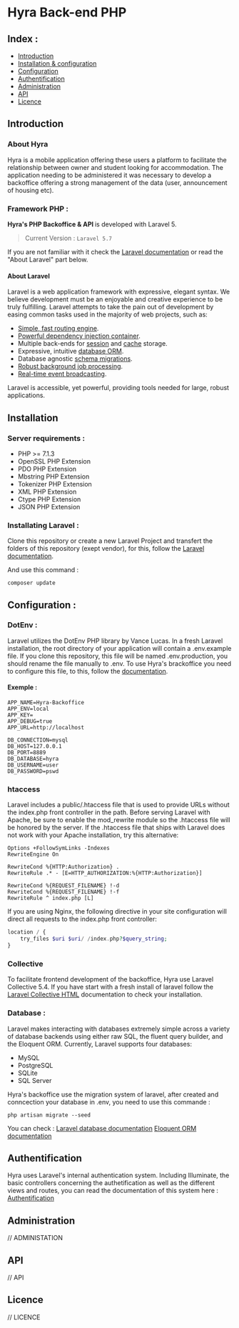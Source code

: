 <!--<p align="center">
    <img src="public/assets/img/logo.png" style="width : 18px;">
</p>-->


# Hyra Back-end PHP


## Index :

* [Introduction](#intro)
* [Installation & configuration](#install)
* [Configuration](#config)
* [Authentification](#auth)
* [Administration](#admin)
* [API](#api)
* [Licence](#licence)


## Introduction <a name="intro"></a>

### About Hyra

Hyra is a mobile application offering these users a platform to facilitate the relationship between owner and student looking for accommodation. The application needing to be administered it was necessary to develop a backoffice offering a strong management of the data (user, announcement of housing etc).

### Framework PHP :

<strong> Hyra's PHP Backoffice & API </strong>  is developed with Laravel 5.

> Current Version :
```Laravel 5.7```
>

If you are not familiar with it check the [Laravel documentation](https://laravel.com/docs) or read the "About Laravel" part below.

#### About Laravel

Laravel is a web application framework with expressive, elegant syntax. We believe development must be an enjoyable and creative experience to be truly fulfilling. Laravel attempts to take the pain out of development by easing common tasks used in the majority of web projects, such as:

- [Simple, fast routing engine](https://laravel.com/docs/routing).
- [Powerful dependency injection container](https://laravel.com/docs/container).
- Multiple back-ends for [session](https://laravel.com/docs/session) and [cache](https://laravel.com/docs/cache) storage.
- Expressive, intuitive [database ORM](https://laravel.com/docs/eloquent).
- Database agnostic [schema migrations](https://laravel.com/docs/migrations).
- [Robust background job processing](https://laravel.com/docs/queues).
- [Real-time event broadcasting](https://laravel.com/docs/broadcasting).

Laravel is accessible, yet powerful, providing tools needed for large, robust applications.

## Installation <a name="install"></a>

### Server requirements :

* PHP >= 7.1.3
* OpenSSL PHP Extension
* PDO PHP Extension
* Mbstring PHP Extension
* Tokenizer PHP Extension
* XML PHP Extension
* Ctype PHP Extension
* JSON PHP Extension

### Installating Laravel :

Clone this repository or create a new Laravel Project and transfert the folders of this repository (exept vendor), for this, follow the [Laravel documentation](https://laravel.com/docs).

And use this command : 

```
composer update
```

## Configuration : <a name="config"></a>

### DotEnv :

Laravel utilizes the DotEnv PHP library by Vance Lucas. In a fresh Laravel installation, the root directory of your application will contain a .env.example file. If you clone this repository, this file will be named .env.production, you should rename the file manually to .env. To use Hyra's brackoffice you need to configure this file, to this, follow the  [documentation](https://laravel.com/docs/5.7/configuration#environment-configuration).

#### Exemple : 

```
APP_NAME=Hyra-Backoffice
APP_ENV=local
APP_KEY=
APP_DEBUG=true
APP_URL=http://localhost

DB_CONNECTION=mysql
DB_HOST=127.0.0.1
DB_PORT=8889
DB_DATABASE=hyra
DB_USERNAME=user
DB_PASSWORD=pswd
```

### htaccess

Laravel includes a public/.htaccess file that is used to provide URLs without the index.php front controller in the path. Before serving Laravel with Apache, be sure to enable the mod_rewrite module so the .htaccess file will be honored by the server.
If the .htaccess file that ships with Laravel does not work with your Apache installation, try this alternative:

```
Options +FollowSymLinks -Indexes
RewriteEngine On

RewriteCond %{HTTP:Authorization} .
RewriteRule .* - [E=HTTP_AUTHORIZATION:%{HTTP:Authorization}]

RewriteCond %{REQUEST_FILENAME} !-d
RewriteCond %{REQUEST_FILENAME} !-f
RewriteRule ^ index.php [L]
```

If you are using Nginx, the following directive in your site configuration will direct all requests to the index.php front controller:

```php
location / {
    try_files $uri $uri/ /index.php?$query_string;
}
```

### Collective

To facilitate frontend development of the backoffice, Hyra use Laravel Collective 5.4.
If you have start with a fresh install of laravel follow the [Laravel Collective HTML](https://laravelcollective.com/docs/master/html) documentation to check your installation.


### Database <a name="db"></a> :

Laravel makes interacting with databases extremely simple across a variety of database backends using either raw SQL, the fluent query builder, and the Eloquent ORM. Currently, Laravel supports four databases:

* MySQL
* PostgreSQL
* SQLite
* SQL Server

Hyra's backoffice use the migration system of laravel, after created and conncection your database in .env, you need to use this commande : 
```
php artisan migrate --seed
```

You can check : 
[Laravel database documentation](https://laravel.com/docs/5.7/database)
[Eloquent ORM documentation](https://laravel.com/docs/5.7/eloquent)



## Authentification <a name="auth"></a>

Hyra uses Laravel's internal authentication system. Including Illuminate, the basic controllers concerning the authetification as well as the different views and routes, you can read the documentation of this system here : [Authentification](https://laravel.com/docs/5.7/authentication)

## Administration <a name="admin"></a>

// ADMINISTATION

## API <a name="api"></a>

// API

## Licence <a name="licence"></a>

// LICENCE




